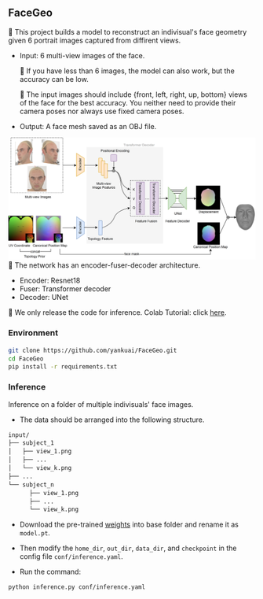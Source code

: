 ## FaceGeo
👶 This project builds a model to reconstruct an indivisual's face geometry given 6 portrait images captured from diffirent views.
- Input: 6 multi-view images of the face. 

    💁 If you have less than 6 images, the model can also work, but the accuracy can be low.

    💁 The input images should include {front, left, right, up, bottom} views of the face for the best accuracy. You neither need to provide their camera poses nor always use fixed camera poses.
- Output: A face mesh saved as an OBJ file.

![network_architecture](data/network.png)
🚀 The network has an encoder-fuser-decoder architecture.
- Encoder: Resnet18
- Fuser: Transformer decoder
- Decoder: UNet

🔔 We only release the code for inference. Colab Tutorial: click [here](https://colab.research.google.com/github/yankuai/FaceGeo/blob/main/FaceGeo-reconstruct-face-geometry-with-cross-attention.ipynb).

### Environment
```sh
git clone https://github.com/yankuai/FaceGeo.git
cd FaceGeo
pip install -r requirements.txt
```
### Inference
Inference on a folder of multiple indivisuals' face images.

- The data should be arranged into the following structure.

```sh
input/
├── subject_1
│   ├── view_1.png
│   ├── ...
│   └── view_k.png
├── ...
└── subject_n
      ├── view_1.png
      ├── ...
      └── view_k.png
```

- Download the pre-trained [weights](https://github.com/yankuai/FaceGeo/releases/download/v1.0.0/model.pt) into base folder and rename it as `model.pt`.

- Then modify the `home_dir`, `out_dir`, `data_dir`, and `checkpoint` in the config file `conf/inference.yaml`.

- Run the command:

```sh
python inference.py conf/inference.yaml
```
